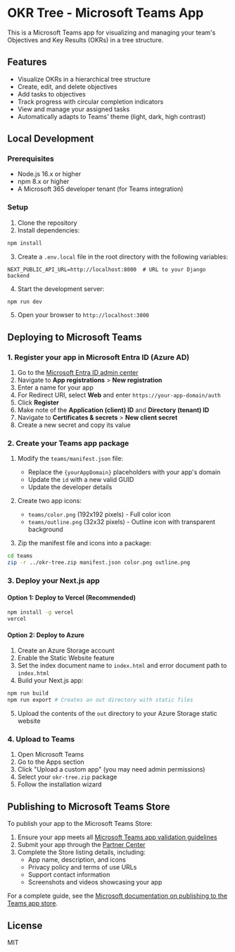 # OKR Tree - Microsoft Teams App

This is a Microsoft Teams app for visualizing and managing your team's Objectives and Key Results (OKRs) in a tree structure. 

## Features

- Visualize OKRs in a hierarchical tree structure
- Create, edit, and delete objectives
- Add tasks to objectives
- Track progress with circular completion indicators
- View and manage your assigned tasks 
- Automatically adapts to Teams' theme (light, dark, high contrast)

## Local Development

### Prerequisites

- Node.js 16.x or higher
- npm 8.x or higher
- A Microsoft 365 developer tenant (for Teams integration)

### Setup

1. Clone the repository
2. Install dependencies:

```bash
npm install
```

3. Create a `.env.local` file in the root directory with the following variables:

```
NEXT_PUBLIC_API_URL=http://localhost:8000  # URL to your Django backend
```

4. Start the development server:

```bash
npm run dev
```

5. Open your browser to `http://localhost:3000`

## Deploying to Microsoft Teams

### 1. Register your app in Microsoft Entra ID (Azure AD)

1. Go to the [Microsoft Entra ID admin center](https://entra.microsoft.com/)
2. Navigate to **App registrations** > **New registration**
3. Enter a name for your app
4. For Redirect URI, select **Web** and enter `https://your-app-domain/auth`
5. Click **Register**
6. Make note of the **Application (client) ID** and **Directory (tenant) ID**
7. Navigate to **Certificates & secrets** > **New client secret**
8. Create a new secret and copy its value

### 2. Create your Teams app package

1. Modify the `teams/manifest.json` file:
   - Replace the `{yourAppDomain}` placeholders with your app's domain
   - Update the `id` with a new valid GUID 
   - Update the developer details

2. Create two app icons:
   - `teams/color.png` (192x192 pixels) - Full color icon
   - `teams/outline.png` (32x32 pixels) - Outline icon with transparent background

3. Zip the manifest file and icons into a package:

```bash
cd teams
zip -r ../okr-tree.zip manifest.json color.png outline.png
```

### 3. Deploy your Next.js app

#### Option 1: Deploy to Vercel (Recommended)

```bash
npm install -g vercel
vercel
```

#### Option 2: Deploy to Azure

1. Create an Azure Storage account 
2. Enable the Static Website feature
3. Set the index document name to `index.html` and error document path to `index.html`
4. Build your Next.js app:

```bash
npm run build
npm run export # Creates an out directory with static files
```

5. Upload the contents of the `out` directory to your Azure Storage static website

### 4. Upload to Teams

1. Open Microsoft Teams
2. Go to the Apps section
3. Click "Upload a custom app" (you may need admin permissions)
4. Select your `okr-tree.zip` package
5. Follow the installation wizard

## Publishing to Microsoft Teams Store

To publish your app to the Microsoft Teams Store:

1. Ensure your app meets all [Microsoft Teams app validation guidelines](https://docs.microsoft.com/en-us/microsoftteams/platform/concepts/deploy-and-publish/appsource/publish)
2. Submit your app through the [Partner Center](https://partner.microsoft.com/en-us/dashboard/home)
3. Complete the Store listing details, including:
   - App name, description, and icons
   - Privacy policy and terms of use URLs
   - Support contact information
   - Screenshots and videos showcasing your app

For a complete guide, see the [Microsoft documentation on publishing to the Teams app store](https://docs.microsoft.com/en-us/microsoftteams/platform/concepts/deploy-and-publish/appsource/publish).

## License

MIT 